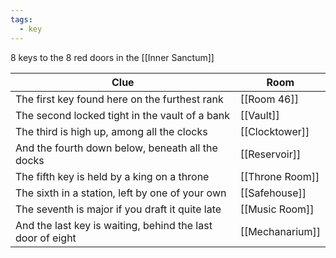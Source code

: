 ```yaml
---
tags:
  - key
---
```


8 keys to the 8 red doors in the [[Inner Sanctum]]

| Clue                                                       | Room            |
| ---------------------------------------------------------- | --------------- |
| The first key found here on the furthest rank              | [[Room 46]]     |
| The second locked tight in the vault of a bank             | [[Vault]]       |
| The third is high up, among all the clocks                 | [[Clocktower]]  |
| And the fourth down below, beneath all the docks           | [[Reservoir]]   |
| The fifth key is held by a king on a throne                | [[Throne Room]] |
| The sixth in a station, left by one of your own            | [[Safehouse]]   |
| The seventh is major if you draft it quite late            | [[Music Room]]  |
| And the last key is waiting, behind the last door of eight | [[Mechanarium]] |
